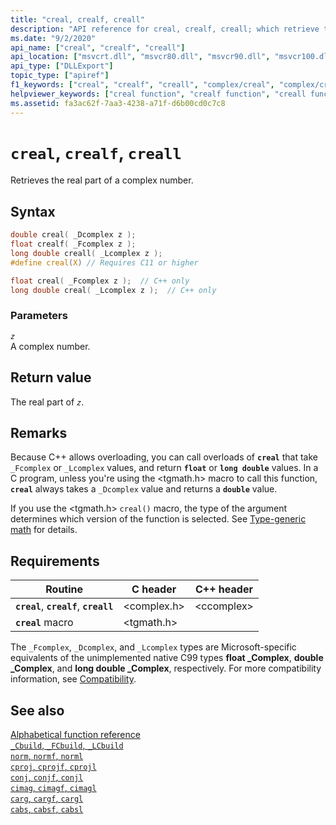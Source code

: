 ```yaml
---
title: "creal, crealf, creall"
description: "API reference for creal, crealf, creall; which retrieve the real part of a complex number."
ms.date: "9/2/2020"
api_name: ["creal", "crealf", "creall"]
api_location: ["msvcrt.dll", "msvcr80.dll", "msvcr90.dll", "msvcr100.dll", "msvcr100_clr0400.dll", "msvcr110.dll", "msvcr110_clr0400.dll", "msvcr120.dll", "msvcr120_clr0400.dll", "ucrtbase.dll", "api-ms-win-crt-math-l1-1-0.dll"]
api_type: ["DLLExport"]
topic_type: ["apiref"]
f1_keywords: ["creal", "crealf", "creall", "complex/creal", "complex/crealf", "complex/creall"]
helpviewer_keywords: ["creal function", "crealf function", "creall function"]
ms.assetid: fa3ac62f-7aa3-4238-a71f-d6b00cd0c7c8
---
```

# `creal`, `crealf`, `creall`

Retrieves the real part of a complex number.

## Syntax

```C
double creal( _Dcomplex z );
float crealf( _Fcomplex z );
long double creall( _Lcomplex z );
#define creal(X) // Requires C11 or higher

float creal( _Fcomplex z );  // C++ only
long double creal( _Lcomplex z );  // C++ only
```

### Parameters

*`z`*\
A complex number.

## Return value

The real part of *`z`*.

## Remarks

Because C++ allows overloading, you can call overloads of **`creal`** that take `_Fcomplex` or `_Lcomplex` values, and return **`float`** or **`long double`** values. In a C program, unless you're using the \<tgmath.h> macro to call this function, **`creal`** always takes a `_Dcomplex` value and returns a **`double`** value.

If you use the \<tgmath.h> `creal()` macro, the type of the argument determines which version of the function is selected. See [Type-generic math](../tgmath.md) for details.

## Requirements

|Routine|C header|C++ header|
|-------------|--------------|------------------|
|**`creal`**, **`crealf`**, **`creall`**|\<complex.h>|\<ccomplex>|
|**`creal`** macro | \<tgmath.h> ||

The `_Fcomplex`, `_Dcomplex`, and `_Lcomplex` types are Microsoft-specific equivalents of the unimplemented native C99 types **float _Complex**, **double _Complex**, and **long double _Complex**, respectively. For more compatibility information, see [Compatibility](../compatibility.md).

## See also

[Alphabetical function reference](crt-alphabetical-function-reference.md)\
[`_Cbuild`, `_FCbuild`, `_LCbuild`](cbuild-fcbuild-lcbuild.md)\
[`norm`, `normf`, `norml`](norm-normf-norml1.md)\
[`cproj`, `cprojf`, `cprojl`](cproj-cprojf-cprojl.md)\
[`conj`, `conjf`, `conjl`](conj-conjf-conjl.md)\
[`cimag`, `cimagf`, `cimagl`](cimag-cimagf-cimagl.md)\
[`carg`, `cargf`, `cargl`](carg-cargf-cargl.md)\
[`cabs`, `cabsf`, `cabsl`](cabs-cabsf-cabsl.md)
